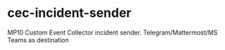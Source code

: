 # cec-incident-sender
MP10 Custom Event Collector incident sender. Telegram/Mattermost/MS Teams as destination

